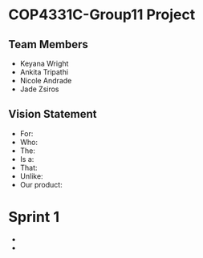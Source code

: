 # COP4331C-Group11 Project

## Team Members

- Keyana Wright
- Ankita Tripathi
- Nicole Andrade
- Jade Zsiros

## Vision Statement
- For:
- Who:
- The: 
- Is a:
- That:
- Unlike:
- Our product:


# Sprint 1

-
-

